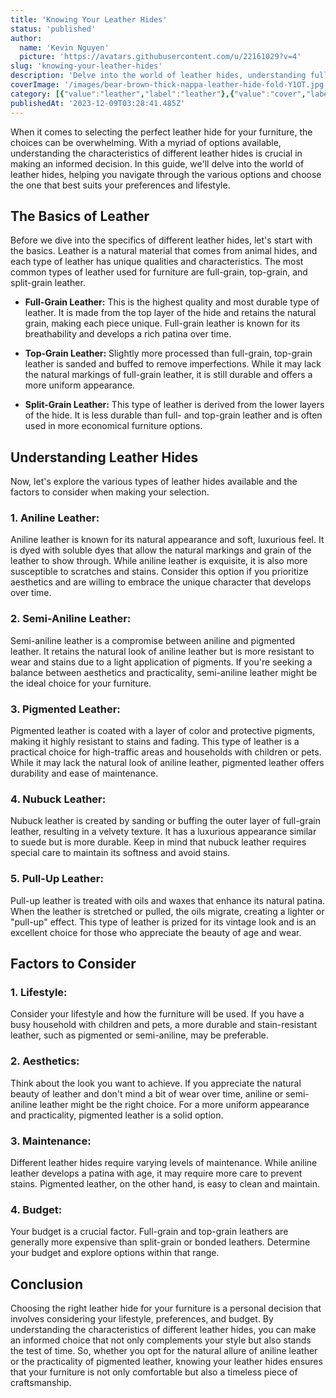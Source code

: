 ```yaml
---
title: 'Knowing Your Leather Hides'
status: 'published'
author:
  name: 'Kevin Nguyen'
  picture: 'https://avatars.githubusercontent.com/u/22161029?v=4'
slug: 'knowing-your-leather-hides'
description: 'Delve into the world of leather hides, understanding full-grain, top-grain, and split-grain options. Explore aniline, semi-aniline, and pigmented leathers to make informed choices for lasting, stylish furniture that suits your preferences'
coverImage: '/images/bear-brown-thick-nappa-leather-hide-fold-Y1OT.jpg'
category: [{"value":"leather","label":"leather"},{"value":"cover","label":"Cover"}]
publishedAt: '2023-12-09T03:28:41.485Z'
---
```


When it comes to selecting the perfect leather hide for your furniture, the choices can be overwhelming. With a myriad of options available, understanding the characteristics of different leather hides is crucial in making an informed decision. In this guide, we'll delve into the world of leather hides, helping you navigate through the various options and choose the one that best suits your preferences and lifestyle.

## **The Basics of Leather**

Before we dive into the specifics of different leather hides, let's start with the basics. Leather is a natural material that comes from animal hides, and each type of leather has unique qualities and characteristics. The most common types of leather used for furniture are full-grain, top-grain, and split-grain leather.

- **Full-Grain Leather:** This is the highest quality and most durable type of leather. It is made from the top layer of the hide and retains the natural grain, making each piece unique. Full-grain leather is known for its breathability and develops a rich patina over time.

- **Top-Grain Leather:** Slightly more processed than full-grain, top-grain leather is sanded and buffed to remove imperfections. While it may lack the natural markings of full-grain leather, it is still durable and offers a more uniform appearance.

- **Split-Grain Leather:** This type of leather is derived from the lower layers of the hide. It is less durable than full- and top-grain leather and is often used in more economical furniture options.

## **Understanding Leather Hides**

Now, let's explore the various types of leather hides available and the factors to consider when making your selection.

### **1. Aniline Leather:**

Aniline leather is known for its natural appearance and soft, luxurious feel. It is dyed with soluble dyes that allow the natural markings and grain of the leather to show through. While aniline leather is exquisite, it is also more susceptible to scratches and stains. Consider this option if you prioritize aesthetics and are willing to embrace the unique character that develops over time.

### **2. Semi-Aniline Leather:**

Semi-aniline leather is a compromise between aniline and pigmented leather. It retains the natural look of aniline leather but is more resistant to wear and stains due to a light application of pigments. If you're seeking a balance between aesthetics and practicality, semi-aniline leather might be the ideal choice for your furniture.

### **3. Pigmented Leather:**

Pigmented leather is coated with a layer of color and protective pigments, making it highly resistant to stains and fading. This type of leather is a practical choice for high-traffic areas and households with children or pets. While it may lack the natural look of aniline leather, pigmented leather offers durability and ease of maintenance.

### **4. Nubuck Leather:**

Nubuck leather is created by sanding or buffing the outer layer of full-grain leather, resulting in a velvety texture. It has a luxurious appearance similar to suede but is more durable. Keep in mind that nubuck leather requires special care to maintain its softness and avoid stains.

### **5. Pull-Up Leather:**

Pull-up leather is treated with oils and waxes that enhance its natural patina. When the leather is stretched or pulled, the oils migrate, creating a lighter or "pull-up" effect. This type of leather is prized for its vintage look and is an excellent choice for those who appreciate the beauty of age and wear.

## **Factors to Consider**

### **1. Lifestyle:**

Consider your lifestyle and how the furniture will be used. If you have a busy household with children and pets, a more durable and stain-resistant leather, such as pigmented or semi-aniline, may be preferable.

### **2. Aesthetics:**

Think about the look you want to achieve. If you appreciate the natural beauty of leather and don't mind a bit of wear over time, aniline or semi-aniline leather might be the right choice. For a more uniform appearance and practicality, pigmented leather is a solid option.

### **3. Maintenance:**

Different leather hides require varying levels of maintenance. While aniline leather develops a patina with age, it may require more care to prevent stains. Pigmented leather, on the other hand, is easy to clean and maintain.

### **4. Budget:**

Your budget is a crucial factor. Full-grain and top-grain leathers are generally more expensive than split-grain or bonded leathers. Determine your budget and explore options within that range.

## **Conclusion**

Choosing the right leather hide for your furniture is a personal decision that involves considering your lifestyle, preferences, and budget. By understanding the characteristics of different leather hides, you can make an informed choice that not only complements your style but also stands the test of time. So, whether you opt for the natural allure of aniline leather or the practicality of pigmented leather, knowing your leather hides ensures that your furniture is not only comfortable but also a timeless piece of craftsmanship.